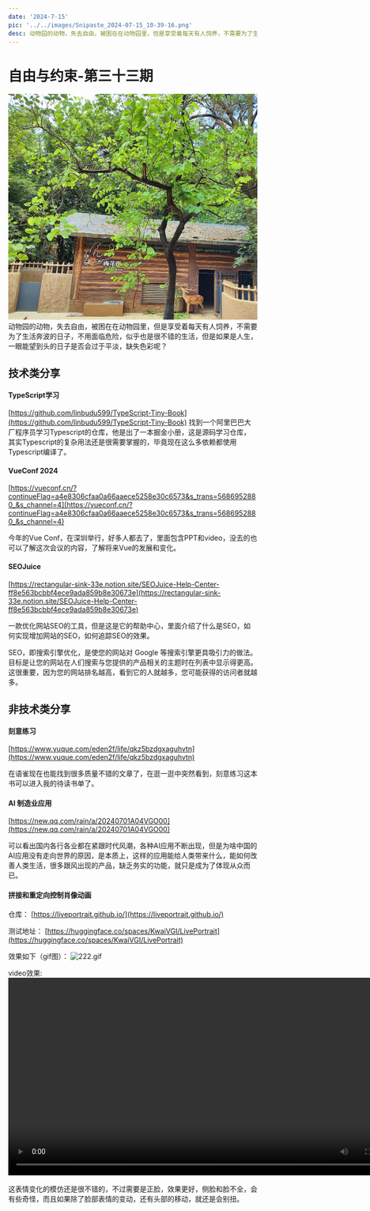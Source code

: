 ```yaml
---
date: '2024-7-15'
pic: '../../images/Snipaste_2024-07-15_10-39-16.png'
desc: 动物园的动物，失去自由，被困在在动物园里，但是享受着每天有人饲养，不需要为了生活奔波的日子，不用面临危险，似乎也是很不错的生活，但是如果是人生，一眼能望到头的日子是否会过于平淡，缺失色彩呢？
---
```

# 自由与约束-第三十三期


![Snipaste_2024-07-15_10-39-16.png](../../images/Snipaste_2024-07-15_10-39-16.png)
动物园的动物，失去自由，被困在在动物园里，但是享受着每天有人饲养，不需要为了生活奔波的日子，不用面临危险，似乎也是很不错的生活，但是如果是人生，一眼能望到头的日子是否会过于平淡，缺失色彩呢？


## 技术类分享

#### TypeScript学习

[https://github.com/linbudu599/TypeScript-Tiny-Book](https://github.com/linbudu599/TypeScript-Tiny-Book)
找到一个阿里巴巴大厂程序员学习Typescript的仓库，他是出了一本掘金小册，这是源码学习仓库，其实Typescript的复杂用法还是很需要掌握的，毕竟现在这么多依赖都使用Typescript编译了。

#### VueConf 2024

[https://vueconf.cn/?continueFlag=a4e8306cfaa0a66aaece5258e30c6573&s_trans=5686952880_&s_channel=4](https://vueconf.cn/?continueFlag=a4e8306cfaa0a66aaece5258e30c6573&s_trans=5686952880_&s_channel=4)


今年的Vue Conf，在深圳举行，好多人都去了，里面包含PPT和video，没去的也可以了解这次会议的内容，了解将来Vue的发展和变化。

#### SEOJuice

[https://rectangular-sink-33e.notion.site/SEOJuice-Help-Center-ff8e563bcbbf4ece9ada859b8e30673e](https://rectangular-sink-33e.notion.site/SEOJuice-Help-Center-ff8e563bcbbf4ece9ada859b8e30673e)

一款优化网站SEO的工具，但是这是它的帮助中心，里面介绍了什么是SEO，如何实现增加网站的SEO，如何追踪SEO的效果。

SEO，即搜索引擎优化，是使您的网站对 Google 等搜索引擎更具吸引力的做法。 目标是让您的网站在人们搜索与您提供的产品相关的主题时在列表中显示得更高。这很重要，因为您的网站排名越高，看到它的人就越多，您可能获得的访问者就越多。

## 非技术类分享

#### 刻意练习

[https://www.yuque.com/eden2f/life/qkz5bzdgxaguhvtn](https://www.yuque.com/eden2f/life/qkz5bzdgxaguhvtn)

在语雀现在也能找到很多质量不错的文章了，在逛一逛中突然看到，刻意练习这本书可以进入我的待读书单了。



####  AI 制造业应用

[https://new.qq.com/rain/a/20240701A04VGO00](https://new.qq.com/rain/a/20240701A04VGO00)

可以看出国内各行各业都在紧跟时代风潮，各种AI应用不断出现，但是为啥中国的AI应用没有走向世界的原因，是本质上，这样的应用能给人类带来什么，能如何改善人类生活，很多跟风出现的产品，缺乏务实的功能，就只是成为了体现从众而已。



#### 拼接和重定向控制肖像动画

仓库：
[https://liveportrait.github.io/](https://liveportrait.github.io/)

测试地址：
[https://huggingface.co/spaces/KwaiVGI/LivePortrait](https://huggingface.co/spaces/KwaiVGI/LivePortrait)

效果如下（gif图）：
![222.gif](../../images/dynic-gif.gif)


video效果:
<video width="800px" preload loop controls><source src="./1720578119605.mp4" type="video/mp4"></video>


这表情变化的模仿还是很不错的，不过需要是正脸，效果更好，侧脸和脸不全，会有些奇怪，而且如果除了脸部表情的变动，还有头部的移动，就还是会别扭。

